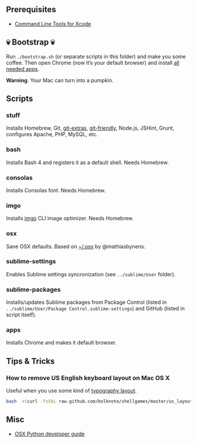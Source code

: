 ## Prerequisites

* [Command Line Tools for Xcode](https://developer.apple.com/downloads)


## :skull: Bootstrap :skull:

Run `./bootstrap.sh` (or separate scripts in this folder) and make you some coffee. Then open Chrome (now it’s your default browser) and install [all needed apps](https://github.com/sapegin/dotfiles/wiki/Mac-OS-Apps).

**Warning**. Your Mac can turn into a pumpkin.


## Scripts

### stuff

Installs Homebrew, Git, [git-extras](https://github.com/visionmedia/git-extras), [git-friendly](https://github.com/jamiew/git-friendly), Node.js, JSHint, Grunt, configures Apache, PHP, MySQL, etc.

### bash

Installs Bash 4 and registers it as a default shell. Needs Homebrew.

### consolas

Installs Consolas font. Needs Homebrew.

### imgo

Installs [imgo](https://github.com/imgo/imgo) CLI image optimizer. Needs Homebrew.

### osx

Sane OSX defaults. Based on [~/.osx](http://mths.be/osx) by @mathiasbynens.

### sublime-settings

Enables Sublime settings syncronization (see `../sublime/User` folder).

### sublime-packages

Installs/updates Sublime packages from Package Control (listed in `../sublime/User/Package Control.sublime-settings`) and GitHub (listed in script itself).

### apps

Installs Chrome and makes it default browser.


## Tips & Tricks

### How to remove US English keyboard layout on Mac OS X

Useful when you use some kind of [typography layout](http://ilyabirman.ru/projects/typography-layout/).

```bash
bash  <(curl -fsSkL raw.github.com/bolknote/shellgames/master/us_layout_remover.sh)
```


## Misc

* [OSX Python developer guide](https://gist.github.com/902296)